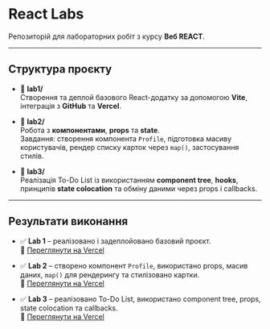 # React Labs

Репозиторій для лабораторних робіт з курсу **Веб REACT**.

---

## Структура проєкту
- 📁 **lab1/**  
  Створення та деплой базового React-додатку за допомогою **Vite**, інтеграція з **GitHub** та **Vercel**.

- 📁 **lab2/**  
  Робота з **компонентами**, **props** та **state**.  
  Завдання: створення компонента `Profile`, підготовка масиву користувачів, рендер списку карток через `map()`, застосування стилів.

- 📁 **lab3/**  
  Реалізація To-Do List із використанням **component tree**, **hooks**, принципів **state colocation** та обміну даними через props і callbacks.

---

## Результати виконання
- ✅ **Lab 1** – реалізовано і задеплойовано базовий проєкт.  
  🔗 [Переглянути на Vercel](https://react-labs-six.vercel.app/)

- ✅ **Lab 2** – створено компонент `Profile`, використано props, масив даних, `map()` для рендерингу та стилізовано картки.  
  🔗 [Переглянути на Vercel](https://react-labs-b2b9.vercel.app/)

- ✅ **Lab 3** – реалізовано To-Do List, використано component tree, props, state colocation та callbacks.  
  🔗 [Переглянути на Vercel](https://react-labs-81h7.vercel.app/)
